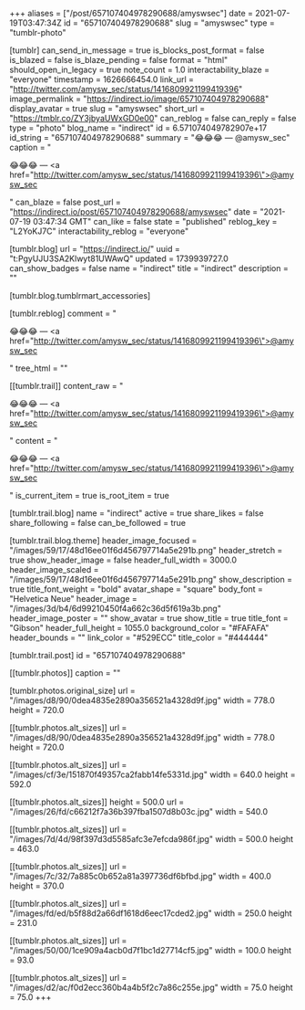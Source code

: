 +++
aliases = ["/post/657107404978290688/amyswsec"]
date = 2021-07-19T03:47:34Z
id = "657107404978290688"
slug = "amyswsec"
type = "tumblr-photo"

[tumblr]
can_send_in_message = true
is_blocks_post_format = false
is_blazed = false
is_blaze_pending = false
format = "html"
should_open_in_legacy = true
note_count = 1.0
interactability_blaze = "everyone"
timestamp = 1626666454.0
link_url = "http://twitter.com/amysw_sec/status/1416809921199419396"
image_permalink = "https://indirect.io/image/657107404978290688"
display_avatar = true
slug = "amyswsec"
short_url = "https://tmblr.co/ZY3jbyaUWxGD0e00"
can_reblog = false
can_reply = false
type = "photo"
blog_name = "indirect"
id = 6.571074049782907e+17
id_string = "657107404978290688"
summary = "😂😂😂 — @amysw_sec"
caption = "<p>😂😂😂 — <a href=\"http://twitter.com/amysw_sec/status/1416809921199419396\">@amysw_sec</a></p>"
can_blaze = false
post_url = "https://indirect.io/post/657107404978290688/amyswsec"
date = "2021-07-19 03:47:34 GMT"
can_like = false
state = "published"
reblog_key = "L2YoKJ7C"
interactability_reblog = "everyone"

[tumblr.blog]
url = "https://indirect.io/"
uuid = "t:PgyUJU3SA2Klwyt81UWAwQ"
updated = 1739939727.0
can_show_badges = false
name = "indirect"
title = "indirect"
description = ""

[tumblr.blog.tumblrmart_accessories]

[tumblr.reblog]
comment = "<p>😂😂😂 — <a href=\"http://twitter.com/amysw_sec/status/1416809921199419396\">@amysw_sec</a></p>"
tree_html = ""

[[tumblr.trail]]
content_raw = "<p>😂😂😂 — <a href=\"http://twitter.com/amysw_sec/status/1416809921199419396\">@amysw_sec</a></p>"
content = "<p>&#128514;&#128514;&#128514; &mdash; <a href=\"http://twitter.com/amysw_sec/status/1416809921199419396\">@amysw_sec</a></p>"
is_current_item = true
is_root_item = true

[tumblr.trail.blog]
name = "indirect"
active = true
share_likes = false
share_following = false
can_be_followed = true

[tumblr.trail.blog.theme]
header_image_focused = "/images/59/17/48d16ee01f6d456797714a5e291b.png"
header_stretch = true
show_header_image = false
header_full_width = 3000.0
header_image_scaled = "/images/59/17/48d16ee01f6d456797714a5e291b.png"
show_description = true
title_font_weight = "bold"
avatar_shape = "square"
body_font = "Helvetica Neue"
header_image = "/images/3d/b4/6d99210450f4a662c36d5f619a3b.png"
header_image_poster = ""
show_avatar = true
show_title = true
title_font = "Gibson"
header_full_height = 1055.0
background_color = "#FAFAFA"
header_bounds = ""
link_color = "#529ECC"
title_color = "#444444"

[tumblr.trail.post]
id = "657107404978290688"

[[tumblr.photos]]
caption = ""

[tumblr.photos.original_size]
url = "/images/d8/90/0dea4835e2890a356521a4328d9f.jpg"
width = 778.0
height = 720.0

[[tumblr.photos.alt_sizes]]
url = "/images/d8/90/0dea4835e2890a356521a4328d9f.jpg"
width = 778.0
height = 720.0

[[tumblr.photos.alt_sizes]]
url = "/images/cf/3e/151870f49357ca2fabb14fe5331d.jpg"
width = 640.0
height = 592.0

[[tumblr.photos.alt_sizes]]
height = 500.0
url = "/images/26/fd/c66212f7a36b397fba1507d8b03c.jpg"
width = 540.0

[[tumblr.photos.alt_sizes]]
url = "/images/7d/4d/98f397d3d5585afc3e7efcda986f.jpg"
width = 500.0
height = 463.0

[[tumblr.photos.alt_sizes]]
url = "/images/7c/32/7a885c0b652a81a397736df6bfbd.jpg"
width = 400.0
height = 370.0

[[tumblr.photos.alt_sizes]]
url = "/images/fd/ed/b5f88d2a66df1618d6eec17cded2.jpg"
width = 250.0
height = 231.0

[[tumblr.photos.alt_sizes]]
url = "/images/50/00/1ce909a4acb0d7f1bc1d27714cf5.jpg"
width = 100.0
height = 93.0

[[tumblr.photos.alt_sizes]]
url = "/images/d2/ac/f0d2ecc360b4a4b5f2c7a86c255e.jpg"
width = 75.0
height = 75.0
+++
